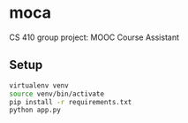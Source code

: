 # moca
CS 410 group project: MOOC Course Assistant

## Setup
```bash
virtualenv venv
source venv/bin/activate
pip install -r requirements.txt
python app.py
```
